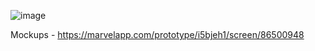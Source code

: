 ![image](https://user-images.githubusercontent.com/91699763/166452720-5d576b7b-8386-4735-aca0-4d09aef9e511.png)

Mockups - https://marvelapp.com/prototype/i5bjeh1/screen/86500948
